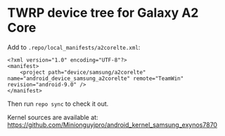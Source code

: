 # TWRP device tree for Galaxy A2 Core
Add to ``.repo/local_manifests/a2corelte.xml``:

```
<?xml version="1.0" encoding="UTF-8"?>
<manifest>
	<project path="device/samsung/a2corelte" name="android_device_samsung_a2corelte" remote="TeamWin" revision="android-9.0" />
</manifest>
```

Then run ``repo sync`` to check it out.

Kernel sources are available at: https://github.com/Minionguyjpro/android_kernel_samsung_exynos7870
